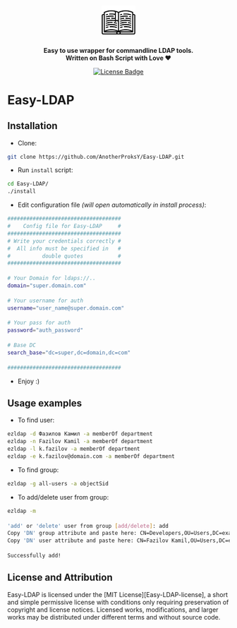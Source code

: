 <p align="center">
    <img width="15%" src="assets/ezldap.svg" alt="Banner">
</p>
<p align="center">
    <b>Easy to use wrapper for commandline LDAP tools.</b><br />
    <b>Written on Bash Script with Love ❤️</b>
</p>
<p align="center">
    <a href="https://github.com/AnotherProksY/Easy-LDAP/blob/dev/LICENSE.md">
        <img src="https://img.shields.io/badge/License-MIT-green.svg" alt="License Badge">
    </a>
</p>

# Easy-LDAP

## Installation
- Clone:
```bash
git clone https://github.com/AnotherProksY/Easy-LDAP.git
```
- Run `install` script:
```bash
cd Easy-LDAP/
./install
```
- Edit configuration file _(will open automatically in install process)_:
```bash
####################################
#    Config file for Easy-LDAP     #
####################################
# Write your credentials correctly #
#  All info must be specified in   #
#          double quotes           #
####################################

# Your Domain for ldaps://..
domain="super.domain.com"

# Your username for auth
username="user_name@super.domain.com"

# Your pass for auth
password="auth_password"

# Base DC
search_base="dc=super,dc=domain,dc=com"

####################################
```
- Enjoy :)

## Usage examples
- To find user:
```bash
ezldap -d Фазилов Камил -a memberOf department
ezldap -n Fazilov Kamil -a memberOf department
ezldap -l k.fazilov -a memberOf department
ezldap -e k.fazilov@domain.com -a memberOf department
```
- To find group:
```bash
ezldap -g all-users -a objectSid
```
- To add/delete user from group:
```bash
ezldap -m

'add' or 'delete' user from group [add/delete]: add
Copy 'DN' group attribute and paste here: CN=Developers,OU=Users,DC=example,DC=local                                 
Copy 'DN' user attribute and paste here: CN=Fazilov Kamil,OU=Users,DC=example,DC=local

Successfully add!
```

## License and Attribution

Easy-LDAP is licensed under the [MIT License][Easy-LDAP-license], a short and simple permissive license with conditions only requiring preservation of copyright and license notices.
Licensed works, modifications, and larger works may be distributed under different terms and without source code.
